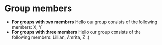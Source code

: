 # Group members

* **For groups with two members** Hello our group consists of the following members: X, Y
* **For groups with three members** Hello our group consists of the following members: Lillian, Amrita, Z :)

